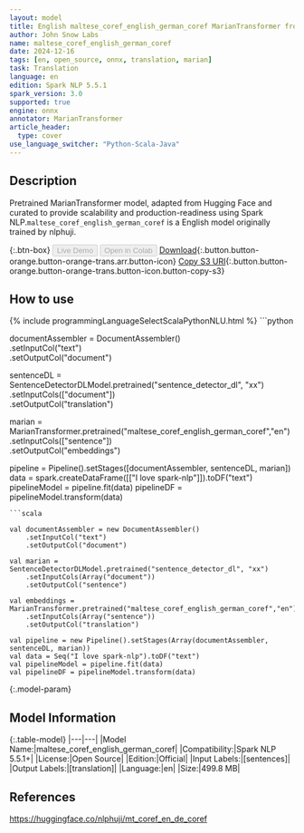 ```yaml
---
layout: model
title: English maltese_coref_english_german_coref MarianTransformer from nlphuji
author: John Snow Labs
name: maltese_coref_english_german_coref
date: 2024-12-16
tags: [en, open_source, onnx, translation, marian]
task: Translation
language: en
edition: Spark NLP 5.5.1
spark_version: 3.0
supported: true
engine: onnx
annotator: MarianTransformer
article_header:
  type: cover
use_language_switcher: "Python-Scala-Java"
---
```


## Description

Pretrained MarianTransformer model, adapted from Hugging Face and curated to provide scalability and production-readiness using Spark NLP.`maltese_coref_english_german_coref` is a English model originally trained by nlphuji.

{:.btn-box}
<button class="button button-orange" disabled>Live Demo</button>
<button class="button button-orange" disabled>Open in Colab</button>
[Download](https://s3.amazonaws.com/auxdata.johnsnowlabs.com/public/models/maltese_coref_english_german_coref_en_5.5.1_3.0_1734385902478.zip){:.button.button-orange.button-orange-trans.arr.button-icon}
[Copy S3 URI](s3://auxdata.johnsnowlabs.com/public/models/maltese_coref_english_german_coref_en_5.5.1_3.0_1734385902478.zip){:.button.button-orange.button-orange-trans.button-icon.button-copy-s3}

## How to use



<div class="tabs-box" markdown="1">
{% include programmingLanguageSelectScalaPythonNLU.html %}
```python
 
documentAssembler = DocumentAssembler() \
      .setInputCol("text") \
      .setOutputCol("document")

sentenceDL = SentenceDetectorDLModel.pretrained("sentence_detector_dl", "xx") \
      .setInputCols(["document"]) \
      .setOutputCol("translation")

marian = MarianTransformer.pretrained("maltese_coref_english_german_coref","en") \
      .setInputCols(["sentence"]) \
      .setOutputCol("embeddings")       
        
pipeline = Pipeline().setStages([documentAssembler, sentenceDL, marian])
data = spark.createDataFrame([["I love spark-nlp"]]).toDF("text")
pipelineModel = pipeline.fit(data)
pipelineDF = pipelineModel.transform(data)

```
```scala

val documentAssembler = new DocumentAssembler() 
    .setInputCol("text") 
    .setOutputCol("document")

val marian = SentenceDetectorDLModel.pretrained("sentence_detector_dl", "xx")
	.setInputCols(Array("document"))
	.setOutputCol("sentence")

val embeddings = MarianTransformer.pretrained("maltese_coref_english_german_coref","en") 
    .setInputCols(Array("sentence")) 
    .setOutputCol("translation")

val pipeline = new Pipeline().setStages(Array(documentAssembler, sentenceDL, marian))
val data = Seq("I love spark-nlp").toDF("text")
val pipelineModel = pipeline.fit(data)
val pipelineDF = pipelineModel.transform(data)

```
</div>

{:.model-param}
## Model Information

{:.table-model}
|---|---|
|Model Name:|maltese_coref_english_german_coref|
|Compatibility:|Spark NLP 5.5.1+|
|License:|Open Source|
|Edition:|Official|
|Input Labels:|[sentences]|
|Output Labels:|[translation]|
|Language:|en|
|Size:|499.8 MB|

## References

https://huggingface.co/nlphuji/mt_coref_en_de_coref